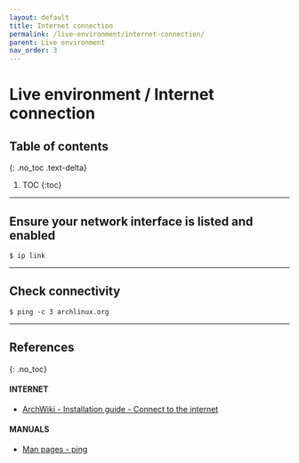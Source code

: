 ```yaml
---
layout: default
title: Internet connection
permalink: /live-environment/internet-connection/
parent: Live environment
nav_order: 3
---
```


# Live environment / Internet connection

## Table of contents
{: .no_toc .text-delta}

1. TOC
{:toc}

---

## Ensure your network interface is listed and enabled

```
$ ip link
```

---

## Check connectivity

```
$ ping -c 3 archlinux.org
```

---

## References
{: .no_toc}

#### INTERNET
- [ArchWiki - Installation guide - Connect to the internet](https://wiki.archlinux.org/index.php/Installation_guide#Connect_to_the_internet)

#### MANUALS
- [Man pages - ping](https://jlk.fjfi.cvut.cz/arch/manpages/man/core/iputils/ping.8.en)
